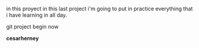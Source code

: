 in this proyect in this last project i'm going to put in practice everything that i have learning in all day.

git project begin now

**cesarherney**
